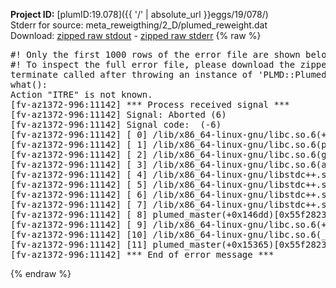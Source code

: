 **Project ID:** [plumID:19.078]({{ '/' | absolute_url }}eggs/19/078/)  
Stderr for source:  meta_reweigthing/2_D/plumed_reweight.dat   
Download: [zipped raw stdout](plumed_reweight.dat.plumed_master.stdout.txt.zip) - [zipped raw stderr](plumed_reweight.dat.plumed_master.stderr.txt.zip) 
{% raw %}
<pre>
#! Only the first 1000 rows of the error file are shown below
#! To inspect the full error file, please download the zipped raw stderr file above
terminate called after throwing an instance of 'PLMD::Plumed::Exception'
what():
Action "ITRE" is not known.
[fv-az1372-996:11142] *** Process received signal ***
[fv-az1372-996:11142] Signal: Aborted (6)
[fv-az1372-996:11142] Signal code:  (-6)
[fv-az1372-996:11142] [ 0] /lib/x86_64-linux-gnu/libc.so.6(+0x45330)[0x7f77c2045330]
[fv-az1372-996:11142] [ 1] /lib/x86_64-linux-gnu/libc.so.6(pthread_kill+0x11c)[0x7f77c209eb2c]
[fv-az1372-996:11142] [ 2] /lib/x86_64-linux-gnu/libc.so.6(gsignal+0x1e)[0x7f77c204527e]
[fv-az1372-996:11142] [ 3] /lib/x86_64-linux-gnu/libc.so.6(abort+0xdf)[0x7f77c20288ff]
[fv-az1372-996:11142] [ 4] /lib/x86_64-linux-gnu/libstdc++.so.6(+0xa5ff5)[0x7f77c24a5ff5]
[fv-az1372-996:11142] [ 5] /lib/x86_64-linux-gnu/libstdc++.so.6(+0xbb0da)[0x7f77c24bb0da]
[fv-az1372-996:11142] [ 6] /lib/x86_64-linux-gnu/libstdc++.so.6(_ZSt10unexpectedv+0x0)[0x7f77c24a5a55]
[fv-az1372-996:11142] [ 7] /lib/x86_64-linux-gnu/libstdc++.so.6(+0xa5a6f)[0x7f77c24a5a6f]
[fv-az1372-996:11142] [ 8] plumed_master(+0x146dd)[0x55f2823f56dd]
[fv-az1372-996:11142] [ 9] /lib/x86_64-linux-gnu/libc.so.6(+0x2a1ca)[0x7f77c202a1ca]
[fv-az1372-996:11142] [10] /lib/x86_64-linux-gnu/libc.so.6(__libc_start_main+0x8b)[0x7f77c202a28b]
[fv-az1372-996:11142] [11] plumed_master(+0x15365)[0x55f2823f6365]
[fv-az1372-996:11142] *** End of error message ***
</pre>
{% endraw %}
